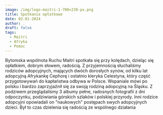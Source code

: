 ```yaml
---
image: /img/logo-maitri-1-700×239-px.png
title: Spotkanie opłatkowe
date: 02-01-2024
author: .
draft: false
tags:
  - Maitri
  - Afryka
  - Pomoc
---
```

Bytomska wspólnota Ruchu Maitri spotkała się przy kolędach, dzieląc się opłatkiem, dobrym słowem, radością. Z przyjemnością słuchaliśmy rodziców adopcyjnych, mających dwóch dorosłych synów, od kilku lat adopcyjną Afrykankę Cephorę i ostatnio kleryka Celestyna, który część przygotowywań do kapłaństwa odbywa w Polsce. Wspaniale mówi po polsku i bardzo zaprzyjaźnił się za swoją rodziną adopcyjną na Śląsku. Z podziwem przeglądaliśmy 3 albumy pełne, radosnych fotografii z dni odpoczynku, podziwiania górskich szlaków i polskiej przyrody. Inni rodzice adopcyjni opowiadali on "naukowych" postępach swych adopcyjnych dzieci. Był to czas dzielenia się radością ze wspólnego działania[](http://maitri.pl/)
